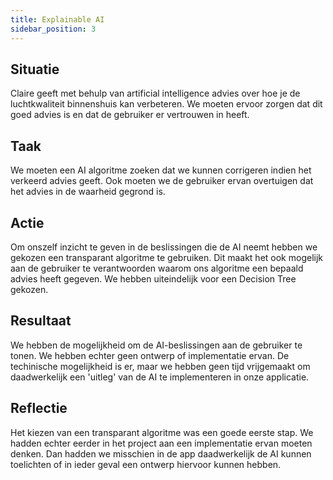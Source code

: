 ```yaml
---
title: Explainable AI
sidebar_position: 3
---
```


## Situatie
Claire geeft met behulp van artificial intelligence advies over hoe je de
luchtkwaliteit binnenshuis kan verbeteren. We moeten ervoor zorgen dat dit goed
advies is en dat de gebruiker er vertrouwen in heeft.

## Taak
We moeten een AI algoritme zoeken dat we kunnen corrigeren indien het verkeerd
advies geeft. Ook moeten we de gebruiker ervan overtuigen dat het advies in de
waarheid gegrond is.

## Actie
Om onszelf inzicht te geven in de beslissingen die de AI neemt hebben we gekozen
een transparant algoritme te gebruiken. Dit maakt het ook mogelijk aan de
gebruiker te verantwoorden waarom ons algoritme een bepaald advies heeft
gegeven. We hebben uiteindelijk voor een Decision Tree gekozen.

## Resultaat
We hebben de mogelijkheid om de AI-beslissingen aan de gebruiker te tonen. We
hebben echter geen ontwerp of implementatie ervan. De techinische mogelijkheid
is er, maar we hebben geen tijd vrijgemaakt om daadwerkelijk een 'uitleg' van de
AI te implementeren in onze applicatie.

## Reflectie
Het kiezen van een transparant algoritme was een goede eerste stap. We hadden
echter eerder in het project aan een implementatie ervan moeten denken. Dan
hadden we misschien in de app daadwerkelijk de AI kunnen toelichten of in ieder
geval een ontwerp hiervoor kunnen hebben.
